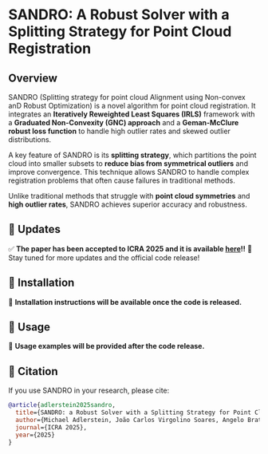 # SANDRO: A Robust Solver with a Splitting Strategy for Point Cloud Registration  

## Overview  

SANDRO (Splitting strategy for point cloud Alignment using Non-convex anD Robust Optimization) is a novel algorithm for point cloud registration. It integrates an **Iteratively Reweighted Least Squares (IRLS)** framework with a **Graduated Non-Convexity (GNC) approach** and a **Geman-McClure robust loss function** to handle high outlier rates and skewed outlier distributions.  

A key feature of SANDRO is its **splitting strategy**, which partitions the point cloud into smaller subsets to **reduce bias from symmetrical outliers** and improve convergence. This technique allows SANDRO to handle complex registration problems that often cause failures in traditional methods.  

Unlike traditional methods that struggle with **point cloud symmetries** and **high outlier rates**, SANDRO achieves superior accuracy and robustness.

## 🔔 Updates  

✅ **The paper has been accepted to ICRA 2025 and it is available [here](https://arxiv.org/pdf/2503.07743v1)!!** 
🎉 Stay tuned for more updates and the official code release!

## 🔧 Installation  

🚧 **Installation instructions will be available once the code is released.**

## 📖 Usage  

🚧 **Usage examples will be provided after the code release.**

## 📌 Citation  

If you use SANDRO in your research, please cite:  

```bibtex
@article{adlerstein2025sandro,
  title={SANDRO: a Robust Solver with a Splitting Strategy for Point Cloud Registration},
  author={Michael Adlerstein, João Carlos Virgolino Soares, Angelo Bratta, Claudio Semini},
  journal={ICRA 2025},
  year={2025}
}
```


